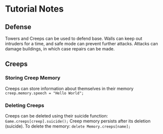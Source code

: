 # Tutorial Notes
## Defense
Towers and Creeps can be used to defend base. Walls can keep out intruders for a time, and safe mode can prevent further attacks.
Attacks can damage buildings, in which case repairs can be made.

## Creeps
### Storing Creep Memory
Creeps can store information about themselves in their memory
`creep.memory.speech = "Hello World";`
### 
### Deleting Creeps
Creeps can be deleted using their suicide function:
`Game.creeps[creep].suicide();`
Creep memory persists after its deletion (suicide). To delete the memory:
`delete Memory.creeps[name];`

